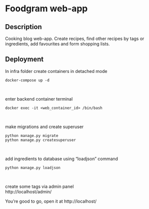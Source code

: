 # Foodgram web-app


## Description
Cooking blog web-app. Create recipes, find other recipes by tags or ingredients, add favourites and form shopping lists.

## Deployment

In infra folder create containers in detached mode  
```
docker-compose up -d
```
<br />

enter backend container terminal  
```
docker exec -it <web_container_id> /bin/bash
```
<br />

make migrations and create superuser  
```
python manage.py migrate
python manage.py createsuperuser
```
<br />

add ingredients to database using “loadjson” command  
```
python manage.py loadjson
```
<br />

create some tags via admin panel  
http://localhost/admin/

You’re good to go, open it at http://localhost/
